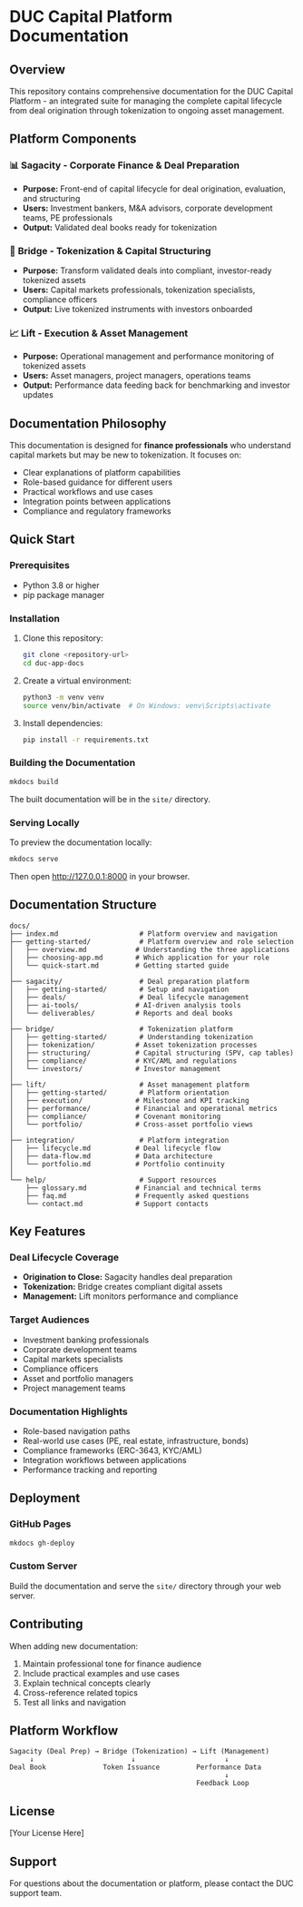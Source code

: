 # DUC Capital Platform Documentation

## Overview
This repository contains comprehensive documentation for the DUC Capital Platform - an integrated suite for managing the complete capital lifecycle from deal origination through tokenization to ongoing asset management.

## Platform Components

### 📊 **Sagacity - Corporate Finance & Deal Preparation**
- **Purpose:** Front-end of capital lifecycle for deal origination, evaluation, and structuring
- **Users:** Investment bankers, M&A advisors, corporate development teams, PE professionals
- **Output:** Validated deal books ready for tokenization

### 🔗 **Bridge - Tokenization & Capital Structuring**
- **Purpose:** Transform validated deals into compliant, investor-ready tokenized assets
- **Users:** Capital markets professionals, tokenization specialists, compliance officers
- **Output:** Live tokenized instruments with investors onboarded

### 📈 **Lift - Execution & Asset Management**
- **Purpose:** Operational management and performance monitoring of tokenized assets
- **Users:** Asset managers, project managers, operations teams
- **Output:** Performance data feeding back for benchmarking and investor updates

## Documentation Philosophy
This documentation is designed for **finance professionals** who understand capital markets but may be new to tokenization. It focuses on:
- Clear explanations of platform capabilities
- Role-based guidance for different users
- Practical workflows and use cases
- Integration points between applications
- Compliance and regulatory frameworks

## Quick Start

### Prerequisites
- Python 3.8 or higher
- pip package manager

### Installation
1. Clone this repository:
   ```bash
   git clone <repository-url>
   cd duc-app-docs
   ```

2. Create a virtual environment:
   ```bash
   python3 -m venv venv
   source venv/bin/activate  # On Windows: venv\Scripts\activate
   ```

3. Install dependencies:
   ```bash
   pip install -r requirements.txt
   ```

### Building the Documentation
```bash
mkdocs build
```
The built documentation will be in the `site/` directory.

### Serving Locally
To preview the documentation locally:
```bash
mkdocs serve
```
Then open http://127.0.0.1:8000 in your browser.

## Documentation Structure

```
docs/
├── index.md                    # Platform overview and navigation
├── getting-started/            # Platform overview and role selection
│   ├── overview.md            # Understanding the three applications
│   ├── choosing-app.md        # Which application for your role
│   └── quick-start.md         # Getting started guide
│
├── sagacity/                   # Deal preparation platform
│   ├── getting-started/        # Setup and navigation
│   ├── deals/                  # Deal lifecycle management
│   ├── ai-tools/              # AI-driven analysis tools
│   └── deliverables/          # Reports and deal books
│
├── bridge/                     # Tokenization platform
│   ├── getting-started/        # Understanding tokenization
│   ├── tokenization/          # Asset tokenization processes
│   ├── structuring/           # Capital structuring (SPV, cap tables)
│   ├── compliance/            # KYC/AML and regulations
│   └── investors/             # Investor management
│
├── lift/                       # Asset management platform
│   ├── getting-started/        # Platform orientation
│   ├── execution/             # Milestone and KPI tracking
│   ├── performance/           # Financial and operational metrics
│   ├── compliance/            # Covenant monitoring
│   └── portfolio/             # Cross-asset portfolio views
│
├── integration/                # Platform integration
│   ├── lifecycle.md           # Deal lifecycle flow
│   ├── data-flow.md           # Data architecture
│   └── portfolio.md           # Portfolio continuity
│
└── help/                       # Support resources
    ├── glossary.md            # Financial and technical terms
    ├── faq.md                 # Frequently asked questions
    └── contact.md             # Support contacts
```

## Key Features

### Deal Lifecycle Coverage
- **Origination to Close:** Sagacity handles deal preparation
- **Tokenization:** Bridge creates compliant digital assets
- **Management:** Lift monitors performance and compliance

### Target Audiences
- Investment banking professionals
- Corporate development teams
- Capital markets specialists
- Compliance officers
- Asset and portfolio managers
- Project management teams

### Documentation Highlights
- Role-based navigation paths
- Real-world use cases (PE, real estate, infrastructure, bonds)
- Compliance frameworks (ERC-3643, KYC/AML)
- Integration workflows between applications
- Performance tracking and reporting

## Deployment

### GitHub Pages
```bash
mkdocs gh-deploy
```

### Custom Server
Build the documentation and serve the `site/` directory through your web server.

## Contributing
When adding new documentation:
1. Maintain professional tone for finance audience
2. Include practical examples and use cases
3. Explain technical concepts clearly
4. Cross-reference related topics
5. Test all links and navigation

## Platform Workflow

```
Sagacity (Deal Prep) → Bridge (Tokenization) → Lift (Management)
     ↓                        ↓                      ↓
Deal Book              Token Issuance         Performance Data
                                                     ↓
                                              Feedback Loop
```

## License
[Your License Here]

## Support
For questions about the documentation or platform, please contact the DUC support team.